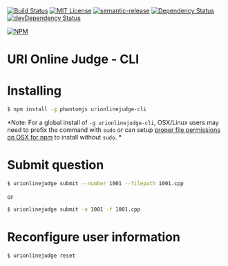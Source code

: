 [![Build Status](https://travis-ci.org/matheussampaio/urionlinejudge-cli.svg?branch=master)](https://travis-ci.org/matheussampaio/urionlinejudge-cli)
[![MIT License](https://img.shields.io/npm/l/validate-commit-msg.svg?style=flat-square)](http://opensource.org/licenses/MIT)
[![semantic-release](https://img.shields.io/badge/%20%20%F0%9F%93%A6%F0%9F%9A%80-semantic--release-e10079.svg?style=flat-square)](https://github.com/semantic-release/semantic-release)
[![Dependency Status](https://david-dm.org/matheussampaio/urionlinejudge-cli.svg)](https://david-dm.org/matheussampaio/urionlinejudge-cli)
[![devDependency Status](https://david-dm.org/matheussampaio/urionlinejudge-cli/dev-status.svg)](https://david-dm.org/matheussampaio/urionlinejudge-cli#info=devDependencies)

[![NPM](https://nodei.co/npm/urionlinejudge-cli.png?downloads=true)](https://nodei.co/npm/urionlinejudge-cli/)
# URI Online Judge - CLI

# Installing

```bash
$ npm install -g phantomjs urionlinejudge-cli
```

*Note: For a global install of `-g urionlinejudge-cli`, OSX/Linux users may need to prefix the command with `sudo` or can setup [proper file permissions on OSX for npm](http://www.johnpapa.net/how-to-use-npm-global-without-sudo-on-osx/) to install without `sudo`. *

# Submit question

```bash
$ urionlinejudge submit --number 1001 --filepath 1001.cpp
```

or

```bash
$ urionlinejudge submit -n 1001 -f 1001.cpp
```

# Reconfigure user information
```bash
$ urionlinejudge reset
```
